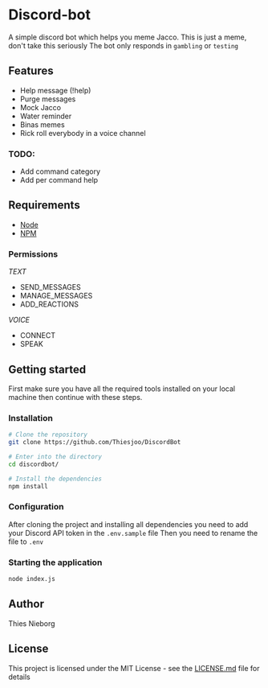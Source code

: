 # Discord-bot

A simple discord bot which helps you meme Jacco.
This is just a meme, don't take this seriously
The bot only responds in ```gambling``` or ```testing```

## Features

- Help message (!help)
- Purge messages
- Mock Jacco
- Water reminder
- Binas memes
- Rick roll everybody in a voice channel

### TODO:
- Add command category
- Add per command help


## Requirements

- [Node](https://nodejs.org/en/)
- [NPM](https://www.npmjs.com/)

### Permissions
*TEXT*
- SEND_MESSAGES
- MANAGE_MESSAGES
- ADD_REACTIONS

*VOICE*
- CONNECT
- SPEAK


## Getting started

First make sure you have all the required tools installed on your local machine then continue with these steps.

### Installation

```bash
# Clone the repository
git clone https://github.com/Thiesjoo/DiscordBot

# Enter into the directory
cd discordbot/

# Install the dependencies
npm install
```

### Configuration

After cloning the project and installing all dependencies you need to add your Discord API token in the ```.env.sample``` file
Then you need to rename the file to ```.env```

### Starting the application

```bash
node index.js
```

## Author

Thies Nieborg

## License

This project is licensed under the MIT License - see the [LICENSE.md](LICENSE) file for details